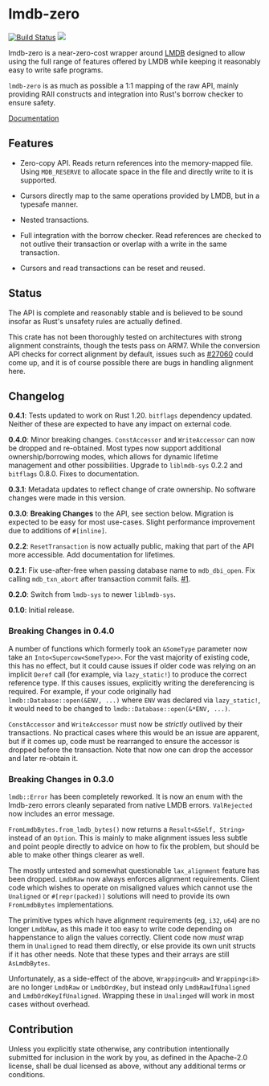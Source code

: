 # lmdb-zero

[![Build Status](https://travis-ci.org/AltSysrq/lmdb-zero.svg?branch=master)](https://travis-ci.org/AltSysrq/lmdb-zero)
[![](http://meritbadge.herokuapp.com/lmdb-zero)](https://crates.io/crates/lmdb-zero)

lmdb-zero is a near-zero-cost wrapper around [LMDB](http://lmdb.tech/) designed
to allow using the full range of features offered by LMDB while keeping it
reasonably easy to write safe programs.

`lmdb-zero` is as much as possible a 1:1 mapping of the raw API, mainly
providing RAII constructs and integration into Rust's borrow checker to ensure
safety.

[Documentation](https://docs.rs/lmdb-zero)

## Features

- Zero-copy API. Reads return references into the memory-mapped file. Using
  `MDB_RESERVE` to allocate space in the file and directly write to it is
  supported.

- Cursors directly map to the same operations provided by LMDB, but in a
  typesafe manner.

- Nested transactions.

- Full integration with the borrow checker. Read references are checked to not
  outlive their transaction or overlap with a write in the same transaction.

- Cursors and read transactions can be reset and reused.

## Status

The API is complete and reasonably stable and is believed to be sound insofar
as Rust's unsafety rules are actually defined.

This crate has not been thoroughly tested on architectures with strong
alignment constraints, though the tests pass on ARM7. While the conversion API
checks for correct alignment by default, issues such as
[#27060](https://github.com/rust-lang/rust/issues/27060) could come up, and it
is of course possible there are bugs in handling alignment here.

## Changelog

**0.4.1**: Tests updated to work on Rust 1.20. `bitflags` dependency updated.
  Neither of these are expected to have any impact on external code.

**0.4.0**: Minor breaking changes. `ConstAccessor` and `WriteAccessor` can now
  be dropped and re-obtained. Most types now support additional
  ownership/borrowing modes, which allows for dynamic lifetime management and
  other possibilities. Upgrade to `liblmdb-sys` 0.2.2 and `bitflags` 0.8.0.
  Fixes to documentation.

**0.3.1**: Metadata updates to reflect change of crate ownership. No software
  changes were made in this version.

**0.3.0**: **Breaking Changes** to the API, see section below. Migration is
  expected to be easy for most use-cases. Slight performance improvement due to
  additions of `#[inline]`.

**0.2.2**: `ResetTransaction` is now actually public, making that part of the
  API more accessible. Add documentation for lifetimes.

**0.2.1**: Fix use-after-free when passing database name to `mdb_dbi_open`. Fix
 calling `mdb_txn_abort` after transaction commit fails.
 [#1](https://github.com/AltSysrq/lmdb-zero/pull/1).

**0.2.0**: Switch from `lmdb-sys` to newer `liblmdb-sys`.

**0.1.0**: Initial release.

### Breaking Changes in 0.4.0

A number of functions which formerly took an `&SomeType` parameter now take an
`Into<Supercow<SomeType>>`. For the vast majority of existing code, this has no
effect, but it could cause issues if older code was relying on an implicit
`Deref` call (for example, via `lazy_static!`) to produce the correct reference
type. If this causes issues, explicitly writing the dereferencing is required.
For example, if your code originally had `lmdb::Database::open(&ENV, ...)` where
`ENV` was declared via `lazy_static!`, it would need to be changed to
`lmdb::Database::open(&*ENV, ...)`.

`ConstAccessor` and `WriteAccessor` must now be _strictly_ outlived by their
transactions. No practical cases where this would be an issue are apparent, but
if it comes up, code must be rearranged to ensure the accessor is dropped
before the transaction. Note that now one can drop the accessor and later
re-obtain it.

### Breaking Changes in 0.3.0

`lmdb::Error` has been completely reworked. It is now an enum with the
lmdb-zero errors cleanly separated from native LMDB errors. `ValRejected` now
includes an error message.

`FromLmdbBytes.from_lmdb_bytes()` now returns a `Result<&Self, String>` instead
of an `Option`. This is mainly to make alignment issues less subtle and point
people directly to advice on how to fix the problem, but should be able to make
other things clearer as well.

The mostly untested and somewhat questionable `lax_alignment` feature has been
dropped. `LmdbRaw` now always enforces alignment requirements. Client code
which wishes to operate on misaligned values which cannot use the `Unaligned`
or `#[repr(packed)]` solutions will need to provide its own `FromLmdbBytes`
implementations.

The primitive types which have alignment requirements (eg, `i32`, `u64`) are no
longer `LmdbRaw`, as this made it too easy to write code depending on
happenstance to align the values correctly. Client code now _must_ wrap them in
`Unaligned` to read them directly, or else provide its own unit structs if it
has other needs. Note that these types and their arrays are still
`AsLmdbBytes`.

Unfortunately, as a side-effect of the above, `Wrapping<u8>` and `Wrapping<i8>`
are no longer `LmdbRaw` or `LmdbOrdKey`, but instead only
`LmdbRawIfUnaligned` and `LmdbOrdKeyIfUnaligned`. Wrapping these in `Unalinged`
will work in most cases without overhead.

## Contribution

Unless you explicitly state otherwise, any contribution intentionally submitted
for inclusion in the work by you, as defined in the Apache-2.0 license, shall
be dual licensed as above, without any additional terms or conditions.
